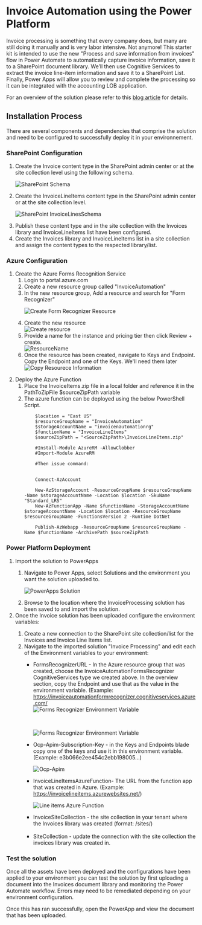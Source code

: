 <h1>Invoice Automation using the Power Platform</h1>

Invoice processing is something that every company does, but many are still doing it manually and is very labor intensive.  Not anymore!  This starter kit is intended to use the new "Process and save information from invoices" flow in Power Automate to automatically capture invoice information, save it to a SharePoint document library.  We’ll then use Cognitive Services to extract the invoice line-item information and save it to a SharePoint List.  Finally, Power Apps will allow you to review and complete the processing so it can be integrated with the accounting LOB application.

For an overview of the solution please refer to this [blog article]("https://powerusers.microsoft.com/t5/Power-Automate-Community-Blog/Invoice-Automation-using-the-Power-Platform/ba-p/875628) for details.

<h2>Installation Process</h2>
There are several components and dependencies that comprise the solution and need to be configured to successfully deploy it in your environnement.

<h3>SharePoint Configuration</h3>
<ol>
<li>
Create the Invoice content type in the SharePoint admin center or at the site collection level using the following schema.
</li>

 ![SharePoint Schema](images/1-InvoicesContentType.png)

<li>Create the InvoiceLineItems content type in the SharePoint admin center or at the site collection level.</li>

![SharePoint InvoiceLinesSchema](images/2-InvoiceLinesContentType.png)

<li>Publish these content type and in the site collection with the Invoices library and InvoiceLineItems list have been configured.</li>
<li>Create the Invoices library and InvoiceLineItems list in a site collection and assign the content types to the respected library/list.</li>
</ol>

<h3>Azure Configuration</h3>
<ol>
<li>Create the Azure Forms Recognition Service
    <ol>
        <li>Login to portal.azure.com</li>
        <li>Create a new resource group called "InvoiceAutomation"</li>
        <li>In the new resource group, Add a resource and search for "Form Recognizer"</li>


        
![Create Form Recognizer Resource](images/3-CreateFormRecognizerResource.png)
        <li>Create the new resource</li>
![Create resource](images/4-CreateResource.png)
        <li>Provide a name for the instance and pricing tier then click Review + create.</li>
![ResourceName](images/5-ProvideResoureceName.png)
        <li>Once the resource has been created, navigate to Keys and Endpoint.  Copy the Endpoint and one of the Keys.  We'll need them later</li>
![Copy Resourece Information](images/5-ProvideResoureceName.png)
    </ol>

</li>
<li>
Deploy the Azure Function
    <ol>
        <li>Place the InvoiceItems.zip file in a local folder and reference it in the PathToZipFile $sourceZipPath variable</li>
        <li>The azure function can be deployed using the below PowerShell Script.

        $location = "East US"
        $resourceGroupName = "InvoiceAutomation"
        $storageAccountName = "invoicenautomationrg"
        $functionName = "InvoiceLineItems"
        $sourceZipPath = "<SourceZipPath>\InvoiceLineItems.zip"

        #Install-Module AzureRM -AllowClobber
        #Import-Module AzureRM

        #Then issue command:


        Connect-AzAccount

        New-AzStorageAccount -ResourceGroupName $resourceGroupName -Name $storageAccountName -Location $location -SkuName "Standard_LRS"
        New-AzFunctionApp -Name $functionName -StorageAccountName $storageAccountName -Location $location -ResourceGroupName $resourceGroupName -FunctionsVersion 2 -Runtime DotNet

        Publish-AzWebapp -ResourceGroupName $resourceGroupName -Name $functionName -ArchivePath $sourceZipPath

</li>
</ol>
</li>
</ol>

<h3>Power Platform Deployment</h3>
<ol>
    <li>Import the solution to PowerApps</li>
    <ol>
        <li>Navigate to Power Apps, select Solutions and the environment you want the solution uploaded to.</li>

![PowerApps Solution](images/6-PowerAppsSolution.png)
        <li>Browse to the location where the InvoiceProcessing solution has been saved to and import the solution.</li>
    </ol>
    <li>Once the Invoice solution has been uploaded configure the environment variables:</li>
    <ol>
    <li>Create a new connection to the SharePoint site collection/list for the Invoices and Invoice Line Items list.</li>
    <li>Navigate to the imported solution "Invoice Processing" and edit each of the Environment variables to your environment:</li>
        <ul>
            <li>FormsRecognizerURL - In the Azure resource group that was created, choose the InvoiceAutomationFormsRecognizer CognitiveServices type we created above.  In the overview section, copy the Endpoint and use that as the value in the environment variable. (Example:  https://invoiceautomationformrecognizer.cognitiveservices.azure.com/</li>
![Forms Recognizer Environment Variable](images/7-FormsRecognizerURL.png)
<P><br>

![Forms Recognizer Environment Variable](images/7-FormsRecognizerURL2.png)
</p>
            <li>Ocp-Apim-Subscription-Key - in the Keys and Endpoints blade copy one of the keys and use it in this environment variable. (Example:  e3b066e2ee454c2ebb198005...)</li>

![Ocp-Apim](images/8-OcpApim.png)          
            <li>InvoiceLineItemsAzureFunction- The URL from the function app that was created in Azure.  (Example:  https://invoicelineitems.azurewebsites.net/)</li>

![Line items Azure Function](images/9-InvoiceLineItemsAzureFunction.png)  
            <li>InvoiceSiteCollection - the site collection in your tenant where the Invoices library was created (format:  /sites/<SiteCollection>)</li>          
            <li>SiteCollection - update the connection with the site collection the invoices library was created in.</li>
        </ul>
    </ol>
</ol>
<h3>Test the solution</h3>
Once all the assets have been deployed and the configurations have been applied to your environment you can test the solution by first uploading a document into the Invoices document library and monitoring the Power Automate workflow.  Errors may need to be remediated depending on your environment configuration.

Once this has ran successfully, open the PowerApp and view the document that has been uploaded.